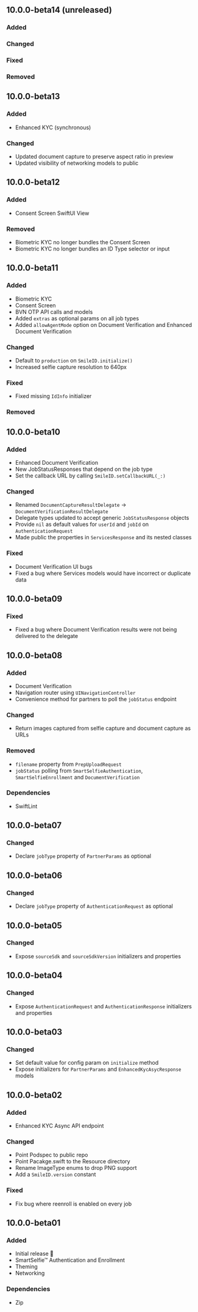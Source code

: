 ## 10.0.0-beta14 (unreleased)

### Added

### Changed

### Fixed

### Removed

## 10.0.0-beta13

### Added
- Enhanced KYC (synchronous)

### Changed
- Updated document capture to preserve aspect ratio in preview
- Updated visibility of networking models to public

## 10.0.0-beta12

### Added
- Consent Screen SwiftUI View

### Removed
- Biometric KYC no longer bundles the Consent Screen
- Biometric KYC no longer bundles an ID Type selector or input

## 10.0.0-beta11

### Added
- Biometric KYC
- Consent Screen
- BVN OTP API calls and models
- Added `extras` as optional params on all job types
- Added `allowAgentMode` option on Document Verification and Enhanced Document Verification

### Changed
- Default to `production` on `SmileID.initialize()`
- Increased selfie capture resolution to 640px

### Fixed
- Fixed missing `IdInfo` initializer

### Removed

## 10.0.0-beta10

### Added
- Enhanced Document Verification
- New JobStatusResponses that depend on the job type
- Set the callback URL by calling `SmileID.setCallbackURL(_:)`

### Changed
- Renamed `DocumentCaptureResultDelegate` -> `DocumentVerificationResultDelegate`
- Delegate types updated to accept generic `JobStatusResponse` objects
- Provide `nil` as default values for `userId` and `jobId` on `AuthenticationRequest`
- Made public the properties in `ServicesResponse` and its nested classes

### Fixed
- Document Verification UI bugs
- Fixed a bug where Services models would have incorrect or duplicate data

## 10.0.0-beta09

### Fixed
- Fixed a bug where Document Verification results were not being delivered to the delegate

## 10.0.0-beta08

### Added
- Document Verification
- Navigation router using `UINavigationController`
- Convenience method for partners to poll the `jobStatus` endpoint

### Changed
- Return images captured from selfie capture and document capture as URLs

### Removed
- `filename` property from `PrepUploadRequest`
- `jobStatus` polling from `SmartSelfieAuthentication`, `SmartSelfieEnrollment` and `DocumentVerification`

### Dependencies
- SwiftLint

## 10.0.0-beta07

### Changed
- Declare `jobType` property of `PartnerParams` as optional

## 10.0.0-beta06

### Changed
- Declare `jobType` property of `AuthenticationRequest` as optional

## 10.0.0-beta05

### Changed
- Expose `sourceSdk` and `sourceSdkVersion` initializers and properties

## 10.0.0-beta04

### Changed
- Expose `AuthenticationRequest` and `AuthenticationResponse` initializers and properties

## 10.0.0-beta03

### Changed
- Set default value for config param on `initialize` method
- Expose initializers for `PartnerParams` and `EnhancedKycAsycResponse` models

## 10.0.0-beta02

### Added

- Enhanced KYC Async API endpoint

### Changed
- Point Podspec to public repo
- Point Pacakge.swift to the Resource directory
- Rename ImageType enums to drop PNG support
- Add a `SmileID.version` constant

### Fixed

- Fix bug where reenroll is enabled on every job

## 10.0.0-beta01

### Added
- Initial release 🎉
- SmartSelfie™ Authentication and Enrollment
- Theming
- Networking

### Dependencies
- Zip
